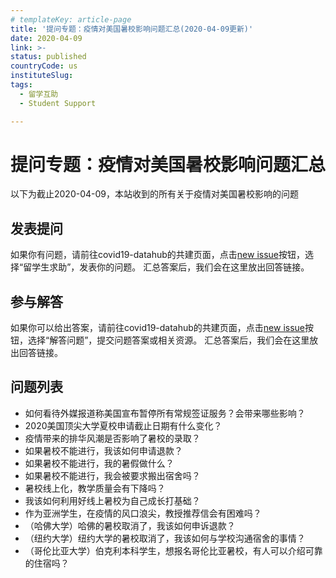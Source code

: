 ```yaml
---
# templateKey: article-page
title: '提问专题：疫情对美国暑校影响问题汇总(2020-04-09更新)'
date: 2020-04-09
link: >-
status: published
countryCode: us
instituteSlug:
tags:
  - 留学互助
  - Student Support

---
```



# 提问专题：疫情对美国暑校影响问题汇总

以下为截止2020-04-09，本站收到的所有关于疫情对美国暑校影响的问题

## 发表提问
如果你有问题，请前往covid19-datahub的共建页面，点击[new issue](https://github.com/applysquare/covid19-datahub/issues/new/choose)按钮，选择“留学生求助”，发表你的问题。
汇总答案后，我们会在这里放出回答链接。

## 参与解答
如果你可以给出答案，请前往covid19-datahub的共建页面，点击[new issue](https://github.com/applysquare/covid19-datahub/issues/new/choose)按钮，选择“解答问题”，提交问题答案或相关资源。
汇总答案后，我们会在这里放出回答链接。

## 问题列表
- 如何看待外媒报道称美国宣布暂停所有常规签证服务？会带来哪些影响？
- 2020美国顶尖大学夏校申请截止日期有什么变化？
- 疫情带来的排华风潮是否影响了暑校的录取？
- 如果暑校不能进行，我该如何申请退款？
- 如果暑校不能进行，我的暑假做什么？
- 如果暑校不能进行，我会被要求搬出宿舍吗？
- 暑校线上化，教学质量会有下降吗？
- 我该如何利用好线上暑校为自己成长打基础？
- 作为亚洲学生，在疫情的风口浪尖，教授推荐信会有困难吗？
- （哈佛大学）哈佛的暑校取消了，我该如何申诉退款？
- （纽约大学）纽约大学的暑校取消了，我该如何与学校沟通宿舍的事情？
- （哥伦比亚大学）伯克利本科学生，想报名哥伦比亚暑校，有人可以介绍可靠的住宿吗？
